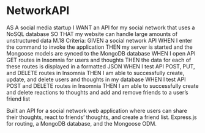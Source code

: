 # NetworkAPI
AS A social media startup
I WANT an API for my social network that uses a NoSQL database
SO THAT my website can handle large amounts of unstructured data
M.18 Criteria:
GIVEN a social network API
WHEN I enter the command to invoke the application
THEN my server is started and the Mongoose models are synced to the MongoDB database
WHEN I open API GET routes in Insomnia for users and thoughts
THEN the data for each of these routes is displayed in a formatted JSON
WHEN I test API POST, PUT, and DELETE routes in Insomnia
THEN I am able to successfully create, update, and delete users and thoughts in my database
WHEN I test API POST and DELETE routes in Insomnia
THEN I am able to successfully create and delete reactions to thoughts and add and remove friends to a user’s friend list

Built an API for a social network web application where users can share their thoughts, react to friends’ thoughts, and create a friend list. Express.js for routing, a MongoDB database, and the Mongoose ODM. 
